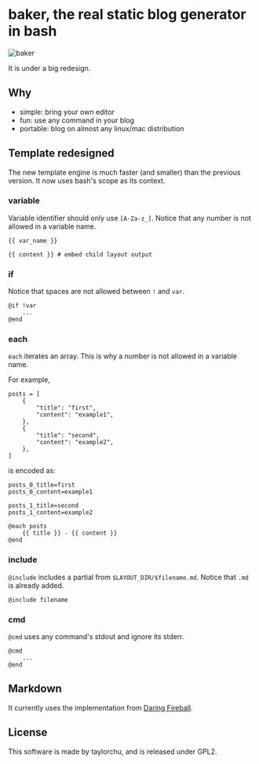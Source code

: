 # baker, the real static blog generator in bash

![baker](http://i.imgur.com/Tngl5Vv.png)

It is under a big redesign.

## Why

- simple: bring your own editor
- fun: use any command in your blog
- portable: blog on almost any linux/mac distribution

## Template redesigned

The new template engine is much faster (and smaller) than the previous version. It now uses bash's scope as its context.

### variable

Variable identifier should only use `[A-Za-z_]`. Notice that any number is not allowed in a variable name.

```
{{ var_name }}

{{ content }} # embed child layout output
```

### if

Notice that spaces are not allowed between `!` and `var`.

```
@if !var
	...
@end
```

### each

`each` iterates an array. This is why a number is not allowed in a variable name.

For example,

```
posts = [
	{
		"title": "first",
		"content": "example1",
	},
	{
		"title": "second",
		"content": "example2",
	},
]
```

is encoded as:

```
posts_0_title=first
posts_0_content=example1

posts_1_title=second
posts_1_content=example2
```

```
@each posts
	{{ title }} - {{ content }}
@end
```

### include

`@include` includes a partial from `$LAYOUT_DIR/$filename.md`. Notice that `.md` is already added.

```
@include filename
```

### cmd

`@cmd` uses any command's stdout and ignore its stderr.

```
@cmd
	...
@end
```

## Markdown

It currently uses the implementation from [Daring Fireball](http://daringfireball.net/projects/markdown/).

## License

This software is made by taylorchu, and is released under GPL2.
